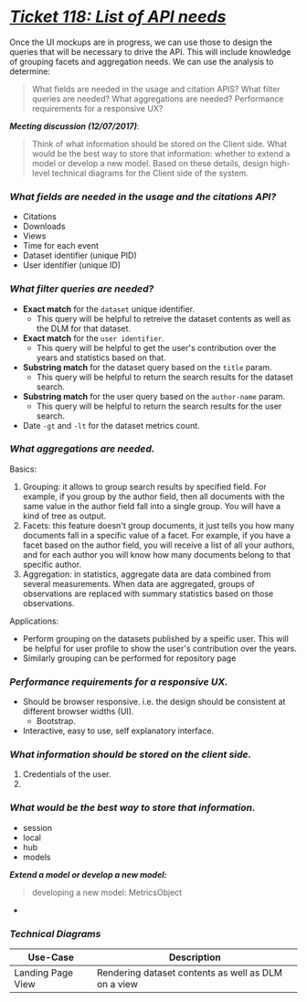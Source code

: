 # _[Ticket 118: List of API needs](https://github.com/CDLUC3/Make-Data-Count/issues/118)_

Once the UI mockups are in progress, we can use those to design the queries that will be necessary to drive the API. This will include knowledge of grouping facets and aggregation needs. We can use the analysis to determine:
> What fields are needed in the usage and citation APIS?
> What filter queries are needed?
> What aggregations are needed?
> Performance requirements for a responsive UX?


**_Meeting discussion (12/07/2017)_**:

> Think of what information should be stored on the Client side. What would be the best way to store that information: whether to extend a model or develop a new model. Based on these details, design high-level technical diagrams for the Client side of the system. 

### _What fields are needed in the usage and the citations API?_
* Citations
* Downloads
* Views
* Time for each event
* Dataset identifier (unique PID)
* User identifier (unique ID)


### _What filter queries are needed?_
* **Exact match** for the `dataset` unique identifier.
    * This query will be helpful to retreive the dataset contents as well as the DLM for that dataset.
* **Exact match** for the `user identifier`.
    * This query will be helpful to get the user's contribution over the years and statistics based on that.
* **Substring match** for the dataset query based on the `title` param.
    * This query will be helpful to return the search results for the dataset search.
* **Substring match** for the user query based on the `author-name` param.
    * This query will be helpful to return the search results for the user search.
* Date `-gt` and `-lt` for the dataset metrics count.

### _What aggregations are needed._
Basics: 
1. Grouping: it allows to group search results by specified field. For example, if you group by the author field, then all documents with the same value in the author field fall into a single group. You will have a kind of tree as output.
2. Facets: this feature doesn't group documents, it just tells you how many documents fall in a specific value of a facet. For example, if you have a facet based on the author field, you will receive a list of all your authors, and for each author you will know how many documents belong to that specific author.
3. Aggregation: in statistics, aggregate data are data combined from several measurements. When data are aggregated, groups of observations are replaced with summary statistics based on those observations.

Applications:
* Perform grouping on the datasets published by a speific user. This will be helpful for user profile to show the user's contribution over the years.
* Similarly grouping can be performed for repository page 

### _Performance requirements for a responsive UX._
* Should be browser responsive. i.e. the design should be consistent at different browser widths (UI).
    * Bootstrap.
* Interactive, easy to use, self explanatory interface.

### _What information should be stored on the client side._
1. Credentials of the user.
2. 

### _What would be the best way to store that information._
* session
* local
* hub
* models

**_Extend a model or develop a new model:_**
>
> developing a new model: MetricsObject
> 

* 

### _Technical Diagrams_

| Use-Case| Description |
|---|---|
|Landing Page View|Rendering dataset contents as well as DLM on a view |

































































































































































































































































































































































































































